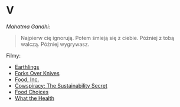 # V
*Mahatma Gandhi:* 
>  Najpierw cię ignorują. Potem śmieją się z ciebie. Później z tobą walczą. Później wygrywasz. 

Filmy:
- [Earthlings](https://vimeo.com/209647801)
- [Forks Over Knives](https://www.forksoverknives.com/)
- [Food, Inc.](http://www.takepart.com/foodinc)
- [Cowspiracy: The Sustainability Secret](http://www.cowspiracy.com/)
- [Food Choices](http://www.foodchoicesmovie.com/)
- [What the Health](http://www.whatthehealthfilm.com/)
